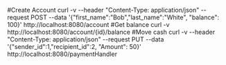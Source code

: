 #Create Account
curl -v --header "Content-Type: application/json" --request POST --data '{"first_name":"Bob","last_name":"White", "balance": 100}' http://localhost:8080/account
#Get balance
curl -v http://localhost:8080/account/{id}/balance
#Move cash
curl -v --header "Content-Type: application/json" --request PUT --data '{"sender_id":1,"recipient_id":2, "Amount": 50}' http://localhost:8080/paymentHandler

